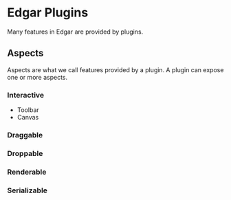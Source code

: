 # Edgar Plugins
Many features in Edgar are provided by plugins.

## Aspects
Aspects are what we call features provided by a plugin. A plugin can expose one or more aspects.

### Interactive

* Toolbar
* Canvas

### Draggable

### Droppable

### Renderable

### Serializable
